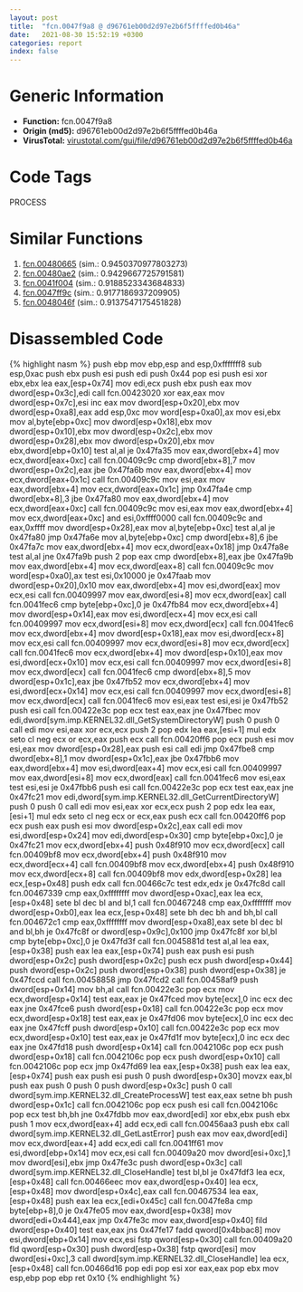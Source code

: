 ```yaml
---
layout: post
title:  "fcn.0047f9a8 @ d96761eb00d2d97e2b6f5ffffed0b46a"
date:   2021-08-30 15:52:19 +0300
categories: report
index: false
---
```


# Generic Information
- **Function:** fcn.0047f9a8
- **Origin (md5):** d96761eb00d2d97e2b6f5ffffed0b46a
- **VirusTotal:** [virustotal.com/gui/file/d96761eb00d2d97e2b6f5ffffed0b46a][virustotal_ref]

# Code Tags
<span class="tag" id="PROCESS">PROCESS</span>


# Similar Functions

1. [fcn.00480665][similar_1_ref] (sim.: 0.9450370977803273)
2. [fcn.00480ae2][similar_2_ref] (sim.: 0.9429667725791581)
3. [fcn.0041f004][similar_3_ref] (sim.: 0.9188523343684833)
4. [fcn.0047ff9c][similar_4_ref] (sim.: 0.9177186937209905)
5. [fcn.0048046f][similar_5_ref] (sim.: 0.9137547175451828)


# Disassembled Code

{% highlight nasm %}
push ebp
mov ebp,esp
and esp,0xfffffff8
sub esp,0xac
push ebx
push esi
push edi
push 0x44
pop esi
push esi
xor ebx,ebx
lea eax,[esp+0x74]
mov edi,ecx
push ebx
push eax
mov dword[esp+0x3c],edi
call fcn.00423020
xor eax,eax
mov dword[esp+0x7c],esi
inc eax
mov dword[esp+0x20],ebx
mov dword[esp+0xa8],eax
add esp,0xc
mov word[esp+0xa0],ax
mov esi,ebx
mov al,byte[ebp+0xc]
mov dword[esp+0x18],ebx
mov dword[esp+0x10],ebx
mov dword[esp+0x2c],ebx
mov dword[esp+0x28],ebx
mov dword[esp+0x20],ebx
mov ebx,dword[ebp+0x10]
test al,al
je 0x47fa35
mov eax,dword[ebx+4]
mov ecx,dword[eax+0xc]
call fcn.00409c9c
cmp dword[ebx+8],7
mov dword[esp+0x2c],eax
jbe 0x47fa6b
mov eax,dword[ebx+4]
mov ecx,dword[eax+0x1c]
call fcn.00409c9c
mov esi,eax
mov eax,dword[ebx+4]
mov ecx,dword[eax+0x1c]
jmp 0x47fa4e
cmp dword[ebx+8],3
jbe 0x47fa80
mov eax,dword[ebx+4]
mov ecx,dword[eax+0xc]
call fcn.00409c9c
mov esi,eax
mov eax,dword[ebx+4]
mov ecx,dword[eax+0xc]
and esi,0xffff0000
call fcn.00409c9c
and eax,0xffff
mov dword[esp+0x28],eax
mov al,byte[ebp+0xc]
test al,al
je 0x47fa80
jmp 0x47fa6e
mov al,byte[ebp+0xc]
cmp dword[ebx+8],6
jbe 0x47fa7c
mov eax,dword[ebx+4]
mov ecx,dword[eax+0x18]
jmp 0x47fa8e
test al,al
jne 0x47fa9b
push 2
pop eax
cmp dword[ebx+8],eax
jbe 0x47fa9b
mov eax,dword[ebx+4]
mov ecx,dword[eax+8]
call fcn.00409c9c
mov word[esp+0xa0],ax
test esi,0x10000
je 0x47faab
mov dword[esp+0x20],0x10
mov eax,dword[ebx+4]
mov esi,dword[eax]
mov ecx,esi
call fcn.00409997
mov eax,dword[esi+8]
mov ecx,dword[eax]
call fcn.0041fec6
cmp byte[ebp+0xc],0
je 0x47fb84
mov ecx,dword[ebx+4]
mov dword[esp+0x14],eax
mov esi,dword[ecx+4]
mov ecx,esi
call fcn.00409997
mov ecx,dword[esi+8]
mov ecx,dword[ecx]
call fcn.0041fec6
mov ecx,dword[ebx+4]
mov dword[esp+0x18],eax
mov esi,dword[ecx+8]
mov ecx,esi
call fcn.00409997
mov ecx,dword[esi+8]
mov ecx,dword[ecx]
call fcn.0041fec6
mov ecx,dword[ebx+4]
mov dword[esp+0x10],eax
mov esi,dword[ecx+0x10]
mov ecx,esi
call fcn.00409997
mov ecx,dword[esi+8]
mov ecx,dword[ecx]
call fcn.0041fec6
cmp dword[ebx+8],5
mov dword[esp+0x1c],eax
jbe 0x47fb52
mov ecx,dword[ebx+4]
mov esi,dword[ecx+0x14]
mov ecx,esi
call fcn.00409997
mov ecx,dword[esi+8]
mov ecx,dword[ecx]
call fcn.0041fec6
mov esi,eax
test esi,esi
je 0x47fb52
push esi
call fcn.00422e3c
pop ecx
test eax,eax
jne 0x47fbec
mov edi,dword[sym.imp.KERNEL32.dll_GetSystemDirectoryW]
push 0
push 0
call edi
mov esi,eax
xor ecx,ecx
push 2
pop edx
lea eax,[esi+1]
mul edx
seto cl
neg ecx
or ecx,eax
push ecx
call fcn.00420ff6
pop ecx
push esi
mov esi,eax
mov dword[esp+0x28],eax
push esi
call edi
jmp 0x47fbe8
cmp dword[ebx+8],1
mov dword[esp+0x1c],eax
jbe 0x47fbb6
mov eax,dword[ebx+4]
mov esi,dword[eax+4]
mov ecx,esi
call fcn.00409997
mov eax,dword[esi+8]
mov ecx,dword[eax]
call fcn.0041fec6
mov esi,eax
test esi,esi
je 0x47fbb6
push esi
call fcn.00422e3c
pop ecx
test eax,eax
jne 0x47fc21
mov edi,dword[sym.imp.KERNEL32.dll_GetCurrentDirectoryW]
push 0
push 0
call edi
mov esi,eax
xor ecx,ecx
push 2
pop edx
lea eax,[esi+1]
mul edx
seto cl
neg ecx
or ecx,eax
push ecx
call fcn.00420ff6
pop ecx
push eax
push esi
mov dword[esp+0x2c],eax
call edi
mov esi,dword[esp+0x24]
mov edi,dword[esp+0x30]
cmp byte[ebp+0xc],0
je 0x47fc21
mov ecx,dword[ebx+4]
push 0x48f910
mov ecx,dword[ecx]
call fcn.00409bf8
mov ecx,dword[ebx+4]
push 0x48f910
mov ecx,dword[ecx+4]
call fcn.00409bf8
mov ecx,dword[ebx+4]
push 0x48f910
mov ecx,dword[ecx+8]
call fcn.00409bf8
mov edx,dword[esp+0x28]
lea ecx,[esp+0x48]
push edx
call fcn.00466c7c
test edx,edx
je 0x47fc8d
call fcn.00467339
cmp eax,0xffffffff
mov dword[esp+0xac],eax
lea ecx,[esp+0x48]
sete bl
dec bl
and bl,1
call fcn.00467248
cmp eax,0xffffffff
mov dword[esp+0xb0],eax
lea ecx,[esp+0x48]
sete bh
dec bh
and bh,bl
call fcn.004672c1
cmp eax,0xffffffff
mov dword[esp+0xa8],eax
sete bl
dec bl
and bl,bh
je 0x47fc8f
or dword[esp+0x9c],0x100
jmp 0x47fc8f
xor bl,bl
cmp byte[ebp+0xc],0
je 0x47fd3f
call fcn.0045881d
test al,al
lea eax,[esp+0x38]
push eax
lea eax,[esp+0x74]
push eax
push esi
push dword[esp+0x2c]
push dword[esp+0x2c]
push ecx
push dword[esp+0x44]
push dword[esp+0x2c]
push dword[esp+0x38]
push dword[esp+0x38]
je 0x47fccd
call fcn.00458858
jmp 0x47fcd2
call fcn.00458af9
push dword[esp+0x14]
mov bh,al
call fcn.00422e3c
pop ecx
mov ecx,dword[esp+0x14]
test eax,eax
je 0x47fced
mov byte[ecx],0
inc ecx
dec eax
jne 0x47fce6
push dword[esp+0x18]
call fcn.00422e3c
pop ecx
mov ecx,dword[esp+0x18]
test eax,eax
je 0x47fd06
mov byte[ecx],0
inc ecx
dec eax
jne 0x47fcff
push dword[esp+0x10]
call fcn.00422e3c
pop ecx
mov ecx,dword[esp+0x10]
test eax,eax
je 0x47fd1f
mov byte[ecx],0
inc ecx
dec eax
jne 0x47fd18
push dword[esp+0x14]
call fcn.0042106c
pop ecx
push dword[esp+0x18]
call fcn.0042106c
pop ecx
push dword[esp+0x10]
call fcn.0042106c
pop ecx
jmp 0x47fd69
lea eax,[esp+0x38]
push eax
lea eax,[esp+0x74]
push eax
push esi
push 0
push dword[esp+0x30]
movzx eax,bl
push eax
push 0
push 0
push dword[esp+0x3c]
push 0
call dword[sym.imp.KERNEL32.dll_CreateProcessW]
test eax,eax
setne bh
push dword[esp+0x1c]
call fcn.0042106c
pop ecx
push esi
call fcn.0042106c
pop ecx
test bh,bh
jne 0x47fdbb
mov eax,dword[edi]
xor ebx,ebx
push ebx
push 1
mov ecx,dword[eax+4]
add ecx,edi
call fcn.00456aa3
push ebx
call dword[sym.imp.KERNEL32.dll_GetLastError]
push eax
mov eax,dword[edi]
mov ecx,dword[eax+4]
add ecx,edi
call fcn.0041ff61
mov esi,dword[ebp+0x14]
mov ecx,esi
call fcn.00409a20
mov dword[esi+0xc],1
mov dword[esi],ebx
jmp 0x47fe3c
push dword[esp+0x3c]
call dword[sym.imp.KERNEL32.dll_CloseHandle]
test bl,bl
je 0x47fdf3
lea ecx,[esp+0x48]
call fcn.00466eec
mov eax,dword[esp+0x40]
lea ecx,[esp+0x48]
mov dword[esp+0x4c],eax
call fcn.00467534
lea eax,[esp+0x48]
push eax
lea ecx,[edi+0x45c]
call fcn.0047fe8a
cmp byte[ebp+8],0
je 0x47fe05
mov eax,dword[esp+0x38]
mov dword[edi+0x444],eax
jmp 0x47fe3c
mov eax,dword[esp+0x40]
fild dword[esp+0x40]
test eax,eax
jns 0x47fe17
fadd qword[0x4bbac8]
mov esi,dword[ebp+0x14]
mov ecx,esi
fstp qword[esp+0x30]
call fcn.00409a20
fld qword[esp+0x30]
push dword[esp+0x38]
fstp qword[esi]
mov dword[esi+0xc],3
call dword[sym.imp.KERNEL32.dll_CloseHandle]
lea ecx,[esp+0x48]
call fcn.00466d16
pop edi
pop esi
xor eax,eax
pop ebx
mov esp,ebp
pop ebp
ret 0x10
{% endhighlight %}


[similar_1_ref]: /report/fcn.00480665@d96761eb00d2d97e2b6f5ffffed0b46a
[similar_2_ref]: /report/fcn.00480ae2@d96761eb00d2d97e2b6f5ffffed0b46a
[similar_3_ref]: /report/fcn.0041f004@418e0921f3a9bd4f5bc0dcc59623b5a1
[similar_4_ref]: /report/fcn.0047ff9c@d96761eb00d2d97e2b6f5ffffed0b46a
[similar_5_ref]: /report/fcn.0048046f@d96761eb00d2d97e2b6f5ffffed0b46a
[virustotal_ref]: https://www.virustotal.com/gui/file/d96761eb00d2d97e2b6f5ffffed0b46a